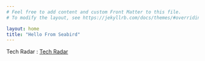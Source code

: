 ```yaml
---
# Feel free to add content and custom Front Matter to this file.
# To modify the layout, see https://jekyllrb.com/docs/themes/#overriding-theme-defaults

layout: home
title: "Hello From Seabird"
---
```



Tech Radar : <a href="tech-radar/index.html">Tech Radar</a>
